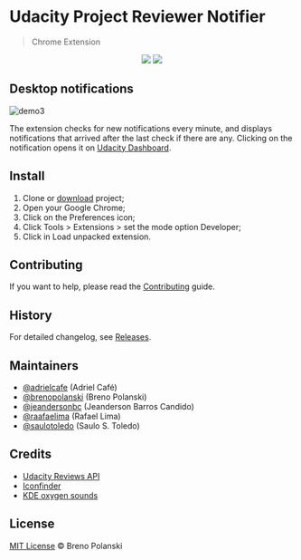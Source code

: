 # Udacity Project Reviewer Notifier

> Chrome Extension

<p align="center">
	<img src="https://raw.githubusercontent.com/brenopolanski/notifier-for-udacity-reviewer-chrome/master/demo1.png" />
	<img src="https://raw.githubusercontent.com/brenopolanski/notifier-for-udacity-reviewer-chrome/master/demo2.png" />
</p>

## Desktop notifications

![demo3](https://raw.githubusercontent.com/brenopolanski/notifier-for-udacity-reviewer-chrome/master/demo3.png)

The extension checks for new notifications every minute, and displays notifications that arrived after the last check if there are any. Clicking on the notification opens it on [Udacity Dashboard](https://review.udacity.com/#!/submissions/dashboard).

## Install

1. Clone or [download](https://github.com/brenopolanski/notifier-for-udacity-reviewer-chrome/archive/master.zip) project;
2. Open your Google Chrome;
3. Click on the Preferences icon;
4. Click Tools > Extensions > set the mode option Developer;
5. Click in Load unpacked extension.

## Contributing

If you want to help, please read the [Contributing](https://github.com/brenopolanski/notifier-for-udacity-reviewer-chrome/blob/master/CONTRIBUTING.md) guide.

## History

For detailed changelog, see [Releases](https://github.com/brenopolanski/notifier-for-udacity-reviewer-chrome/releases).

## Maintainers

* [@adrielcafe](https://github.com/adrielcafe) (Adriel Café)
* [@brenopolanski](https://github.com/brenopolanski) (Breno Polanski)
* [@jeandersonbc](https://github.com/jeandersonbc) (Jeanderson Barros Candido)
* [@raafaelima](https://github.com/raafaelima) (Rafael Lima)
* [@saulotoledo](https://github.com/saulotoledo) (Saulo S. Toledo)

## Credits

* [Udacity Reviews API](https://review.udacity.com/api-doc/index.html)
* [Iconfinder](https://www.iconfinder.com/)
* [KDE oxygen sounds](https://github.com/KDE/oxygen/tree/master/sounds)

## License

[MIT License](http://brenopolanski.mit-license.org/) © Breno Polanski
